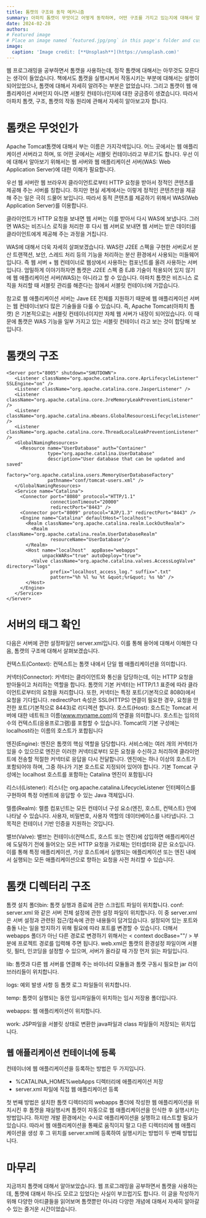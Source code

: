 ```yaml
---
title: 톰캣의 구조와 동작 메커니즘
summary: 아파치 톰캣이 무엇이고 어떻게 동작하며, 어떤 구조를 가지고 있는지에 대해서 알아봅니다.
date: 2024-02-28
authors:
# Featured image
# Place an image named `featured.jpg/png` in this page's folder and customize its options here.
image:
  caption: 'Image credit: [**Unsplash**](https://unsplash.com)'
---
```


웹 프로그래밍을 공부하면서 톰캣을 사용하는데, 정작 톰캣에 대해서는 아무것도 모른다는 생각이 들었습니다. 책에서도 톰캣을 실행시켜서 작동시키는 부분에 대해서는 설명이 되어있었으나, 톰캣에 대해서 자세히 알려주는 부분은 없었습니다. 그리고 톰캣이 웹 애플리케이션 서버인지 아니면 서블릿 컨테이너인지에 대한 궁금증이 생겼습니다. 따라서 아파치 톰캣, 구조, 톰캣의 작동 원리에 관해서 자세히 알아보고자 합니다.


# 톰캣은 무엇인가
Apache Tomcat톰캣에 대해서 부는 이름은 가지각색입니다. 어느 곳에서는 웹 애플리케이션 서버라고 하며, 또 어떤 곳에서는 서블릿 컨테이너라고 부르기도 합니다. 우선 이에 대해서 알아보기 위해서는 웹 서버와 웹 애플리케이션 서버(WAS: Web Application Server)에 대한 이해가 필요합니다.

우선 웹 서버란 웹 브라우저 클라이언트로부터 HTTP 요청을 받아서 정적인 콘텐츠를 제공해 주는 서버를 칭합니다. 하지만 현실 세계에서는 이렇게 정적인 콘텐츠만을 제공해 주는 일은 극히 드물어 보입니다. 따라서 동적 콘텐츠를 제공하기 위해서 WAS(Web Application Server)를 이용합니다.

클라이언트가 HTTP 요청을 보내면 웹 서버는 이를 받아서 다시 WAS에 보냅니다. 그러면 WAS는 비즈니스 로직을 처리한 후 다시 웹 서버로 보내면 웹 서버는 받은 데이터를 클라이언트에게 제공해 주는 과정을 거칩니다.

WAS에 대해서 더욱 자세히 살펴보겠습니다. WAS란 J2EE 스펙을 구현한 서버로서 분산 트랜잭션, 보안, 스레드 처리 등의 기능을 처리하는 분산 환경에서 사용되는 미들웨어입니다. 즉 웹 서버 + 웹 컨테이너로 웹상에서 사용하는 컴포넌트를 올려 사용하는 서버입니다. 엄밀하게 이야기하자면 톰캣은 J2EE 스펙 중 EJB 기술이 적용되어 있지 않기에 웹 애플리케이션 서버(WAS)는 아니라고 할 수 있습니다. 아파치 톰캣은 비즈니스 로직을 처리할 때 서블릿 관리를 해준다는 점에서 서블릿 컨테이너에 가깝습니다.

참고로 웹 애플리케이션 서버는 Jave EE 전체를 지원하기 때문에 웹 애플리케이션 서버는 웹 컨테이너보다 많은 기술들을 다룰 수 있습니다.
즉, Apache Tomcat(아파치 톰캣) 은 기본적으로는 서블릿 컨테이너이지만 자체 웹 서버가 내장이 되어있습니다. 이 때문에 톰캣은 WAS 기능을 일부 가지고 있는 서블릿 컨테이너 라고 보는 것이 합당해 보입니다.


# 톰캣의 구조


```<?xml version='1.0' encoding='utf-8'?>
<Server port="8005" shutdown="SHUTDOWN">
   <Listener className="org.apache.catalina.core.AprLifecycleListener" SSLEngine="on" />
   <Listener className="org.apache.catalina.core.JasperListener" />
   <Listener className="org.apache.catalina.core.JreMemoryLeakPreventionListener" />
   <Listener className="org.apache.catalina.mbeans.GlobalResourcesLifecycleListener" />
   <Listener className="org.apache.catalina.core.ThreadLocalLeakPreventionListener" />
   <GlobalNamingResources>
     <Resource name="UserDatabase" auth="Container"
               type="org.apache.catalina.UserDatabase"
               description="User database that can be updated and saved"
               factory="org.apache.catalina.users.MemoryUserDatabaseFactory"
               pathname="conf/tomcat-users.xml" />
   </GlobalNamingResources>
   <Service name="Catalina">
     <Connector port="8080" protocol="HTTP/1.1"
                connectionTimeout="20000"
                redirectPort="8443" />
     <Connector port="8009" protocol="AJP/1.3" redirectPort="8443" />
     <Engine name="Catalina" defaultHost="localhost">
       <Realm className="org.apache.catalina.realm.LockOutRealm">
         <Realm className="org.apache.catalina.realm.UserDatabaseRealm"
                resourceName="UserDatabase"/>
       </Realm>
       <Host name="localhost"  appBase="webapps"
             unpackWARs="true" autoDeploy="true">
         <Valve className="org.apache.catalina.valves.AccessLogValve" directory="logs"
                prefix="localhost_access_log." suffix=".txt"
                pattern="%h %l %u %t &quot;%r&quot; %s %b" />
       </Host>
     </Engine>
   </Service>
</Server>
```

# 서버의 태그 확인
다음은 서버에 관한 설정파일인 server.xml입니다. 
이를 통해 용어에 대해서 이해한 다음, 톰캣의 구조에 대해서 살펴보겠습니다.

컨텍스트(Context): 컨텍스트는 톰캣 내에서 단일 웹 애플리케이션을 의미합니다.

커넥터(Connector): 커넥터는 클라이언트와 통신을 담당하는데, 이는 HTTP 요청을 받아들이고 처리하는 역할을 합니다. 톰캣의 기본 커넥터는 HTTP/1.1 표준에 따라 클라이언트로부터의 요청을 처리합니다. 또한, 커넥터는 특정 포트(기본적으로 8080)에서 요청을 기다립니다. redirectPort 속성은 SSL(HTTPS) 연결이 필요한 경우, 요청을 안전한 포트(기본적으로 8443)로 리디렉션 합니다.
호스트(Host): 호스트는 Tomcat 서버에 대한 네트워크 이름(www.myname.com)의 연결을 의미합니다. 호스트는 임의의 수의 컨텍스트(응용프로그램)를 포함할 수 있습니다. Tomcat의 기본 구성에는 localhost라는 이름의 호스트가 포합됩니다

엔진(Engine): 엔진은 톰캣의 핵심 역할을 담당합니다. 서비스에는 여러 개의 커넥터가 있을 수 있으므로 엔진은 이러한 커넥터로부터 모든 요청을 수신하고 처리하여 클라이언트에 전송할 적절한 커넥터로 응답을 다시 전달합니다. 엔진에는 하나 이상의 호스트가 포함되어야 하며, 그중 하나가 기본 호스트로 지정되어 있어야 합니다. 기본 Tomcat 구성에는 localhost 호스트를 포함하는 Catalina 엔진이 포함됩니다

리스너(Listener): 리스너는 org.apache.catalina.LifecycleListener 인터페이스를 구현하여 특정 이벤트에 응답할 수 있는 Java 객체입니다.

렐름(Realm): 렐름 컴포넌트는 모든 컨테이너 구성 요소(엔진, 호스트, 컨텍스트) 안에 나타날 수 있습니다. 사용자, 비밀번호, 사용자 역할의 데이터베이스를 나타냅니다. 그 목적은 컨테이너 기반 인증을 지원하는 것입니다.

밸브(Valve): 밸브는 컨테이너(컨텍스트, 호스트 또는 엔진)에 삽입하면 애플리케이션에 도달하기 전에 들어오는 모든 HTTP 요청을 가로채는 인터셉터와 같은 요소입니다. 이를 통해 특정 애플리케이션, 가상 호스트에서 실행되는 애플리케이션 또는 엔진 내에서 실행되는 모든 애플리케이션으로 향하는 요청을 사전 처리할 수 있습니다.


# 톰캣 디렉터리 구조
톰캣 설치 폴더bin: 톰캣 실행과 종료에 관한 스크립트 파일이 위치합니다.
conf: server.xml 와 같은 서버 전체 설정에 관한 설정 파일이 위치합니다. 이 중 server.xml은 서버 설정과 관련된 접근/접속에 관한 내용들이 담겨있습니다. 설정되어 있는 포트와 충돌 나는 일을 방지하기 위해 필요에 따라 포트를 변경할 수 있습니다. 더해서 webapps 폴더가 아닌 다른 경로로 변경하기 위해서는 < context docBase=""/ > 부분에 프로젝트 경로를 입력해 주면 됩니다. web.xml은 톰캣의 환경설정 파일이며 서블릿, 필터, 인코딩을 설정할 수 있으며, 서버가 올라갈 때 가장 먼저 읽는 파일입니다.

lib: 톰캣과 다른 웹 서버를 연결해 주는 바이너리 모듈들과 톰캣 구동시 필요한 jar 라이브러리들이 위치합니다.

logs: 예외 발생 사항 등 톰캣 로그 파일들이 위치합니다.

temp: 톰캣이 실행되는 동안 임시파일들이 위치하는 임시 저장용 폴더입니다.

webapps: 웹 애플리케이션이 위치합니다.

work: JSP파일을 서블릿 상태로 변환한 java파일과 class 파일들이 저장되는 위치입니다.

## 웹 애플리케이션 컨테이너에 등록
컨테이너에 웹 애플리케이션을 등록하는 방법은 두 가지입니다.
- %CATALINA_HOME%webApps 디렉터리에 애플리케이션 저장
- server.xml 파일에 직접 웹 애플리케이션 등록

첫 번째 방법은 설치한 톰캣 디렉터리의 webapps 폴더에 작성한 웹 애플리케이션을 위치시킨 후 톰캣을 재실행시켜 톰캣이 자동으로 웹 애플리케이션을 인식한 후 실행시키는 방법입니다.
하지만 개발 환경에서는 수시로 애플리케이션을 실행하고 테스트할 필요가 있습니다. 따라서 웹 애플리케이션을 통째로 움직이지 말고 다른 디렉터리에 웹 애플리케이션을 생성 후 그 위치를 server.xml에 등록하여 실행시키는 방법이 두 번째 방법입니다.


# 마무리
지금까지 톰캣에 대해서 알아보았습니다. 웹 프로그래밍을 공부하면서 톰캣을 사용하는데, 톰캣에 대해서 하나도 모르고 있었다는 사실이 부끄럽기도 합니다. 이 글을 작성하기 위해 다양한 아티클들을 읽어보며 톰캣뿐만 아니라 다양한 개념에 대해서 자세히 알아갈 수 있는 즐거운 시간이었습니다.